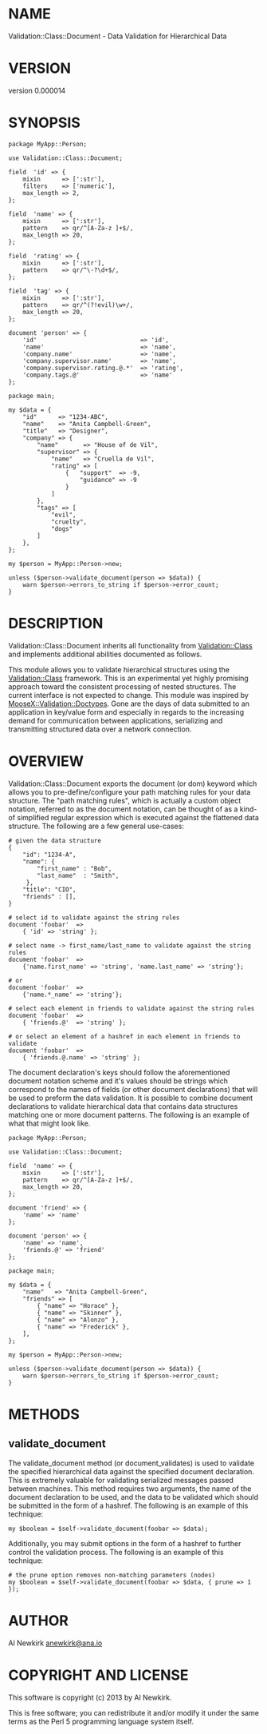 # NAME

Validation::Class::Document - Data Validation for Hierarchical Data

# VERSION

version 0.000014

# SYNOPSIS

    package MyApp::Person;

    use Validation::Class::Document;

    field  'id' => {
        mixin      => [':str'],
        filters    => ['numeric'],
        max_length => 2,
    };

    field  'name' => {
        mixin      => [':str'],
        pattern    => qr/^[A-Za-z ]+$/,
        max_length => 20,
    };

    field  'rating' => {
        mixin      => [':str'],
        pattern    => qr/^\-?\d+$/,
    };

    field  'tag' => {
        mixin      => [':str'],
        pattern    => qr/^(?!evil)\w+/,
        max_length => 20,
    };

    document 'person' => {
        'id'                             => 'id',
        'name'                           => 'name',
        'company.name'                   => 'name',
        'company.supervisor.name'        => 'name',
        'company.supervisor.rating.@.*'  => 'rating',
        'company.tags.@'                 => 'name'
    };

    package main;

    my $data = {
        "id"      => "1234-ABC",
        "name"    => "Anita Campbell-Green",
        "title"   => "Designer",
        "company" => {
            "name"       => "House of de Vil",
            "supervisor" => {
                "name"   => "Cruella de Vil",
                "rating" => [
                    {   "support"  => -9,
                        "guidance" => -9
                    }
                ]
            },
            "tags" => [
                "evil",
                "cruelty",
                "dogs"
            ]
        },
    };

    my $person = MyApp::Person->new;

    unless ($person->validate_document(person => $data)) {
        warn $person->errors_to_string if $person->error_count;
    }

# DESCRIPTION

Validation::Class::Document inherits all functionality from [Validation::Class](http://search.cpan.org/perldoc?Validation::Class)
and implements additional abilities documented as follows.

This module allows you to validate hierarchical structures using the
[Validation::Class](http://search.cpan.org/perldoc?Validation::Class) framework. This is an experimental yet highly promising
approach toward the consistent processing of nested structures. The current
interface is not expected to change. This module was inspired by
[MooseX::Validation::Doctypes](http://search.cpan.org/perldoc?MooseX::Validation::Doctypes). Gone are the days of data submitted to an
application in key/value form and especially in regards to the increasing demand
for communication between applications, serializing and transmitting structured
data over a network connection.

# OVERVIEW

Validation::Class::Document exports the document (or dom) keyword which allows
you to pre-define/configure your path matching rules for your data structure.
The "path matching rules", which is actually a custom object notation, referred
to as the document notation, can be thought of as a kind-of simplified regular
expression which is executed against the flattened data structure. The following
are a few general use-cases:

    # given the data structure
    {
        "id": "1234-A",
        "name": {
            "first_name" : "Bob",
            "last_name"  : "Smith",
         },
        "title": "CIO",
        "friends" : [],
    }

    # select id to validate against the string rules
    document 'foobar'  =>
        { 'id' => 'string' };

    # select name -> first_name/last_name to validate against the string rules
    document 'foobar'  =>
        {'name.first_name' => 'string', 'name.last_name' => 'string'};

    # or
    document 'foobar'  =>
        {'name.*_name' => 'string'};

    # select each element in friends to validate against the string rules
    document 'foobar'  =>
        { 'friends.@'  => 'string' };

    # or select an element of a hashref in each element in friends to validate
    document 'foobar'  =>
        { 'friends.@.name' => 'string' };

The document declaration's keys should follow the aforementioned document
notation scheme and it's values should be strings which correspond to the names
of fields (or other document declarations) that will be used to preform the
data validation. It is possible to combine document declarations to validate
hierarchical data that contains data structures matching one or more document
patterns. The following is an example of what that might look like.

    package MyApp::Person;

    use Validation::Class::Document;

    field  'name' => {
        mixin      => [':str'],
        pattern    => qr/^[A-Za-z ]+$/,
        max_length => 20,
    };

    document 'friend' => {
        'name' => 'name'
    };

    document 'person' => {
        'name' => 'name',
        'friends.@' => 'friend'
    };

    package main;

    my $data = {
        "name"   => "Anita Campbell-Green",
        "friends" => [
            { "name" => "Horace" },
            { "name" => "Skinner" },
            { "name" => "Alonzo" },
            { "name" => "Frederick" },
        ],
    };

    my $person = MyApp::Person->new;

    unless ($person->validate_document(person => $data)) {
        warn $person->errors_to_string if $person->error_count;
    }

# METHODS

## validate\_document

The validate\_document method (or document\_validates) is used to validate the
specified hierarchical data against the specified document declaration. This is
extremely valuable for validating serialized messages passed between machines.
This method requires two arguments, the name of the document declaration to be
used, and the data to be validated which should be submitted in the form of a
hashref. The following is an example of this technique:

    my $boolean = $self->validate_document(foobar => $data);

Additionally, you may submit options in the form of a hashref to further control
the validation process. The following is an example of this technique:

    # the prune option removes non-matching parameters (nodes)
    my $boolean = $self->validate_document(foobar => $data, { prune => 1 });

# AUTHOR

Al Newkirk <anewkirk@ana.io>

# COPYRIGHT AND LICENSE

This software is copyright (c) 2013 by Al Newkirk.

This is free software; you can redistribute it and/or modify it under
the same terms as the Perl 5 programming language system itself.
